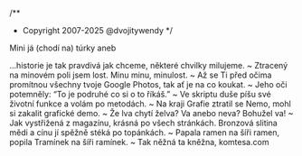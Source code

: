 /**
* Copyright 2007-2025 @dvojitywendy
*/

Mini já (chodí na) túrky aneb

…historie je tak pravdivá jak chceme,
některé chvilky milujeme.
~
Ztracený na minovém poli
jsem lost.
Minu minu,
minulost.
~
Až se Ti před očima promítnou všechny tvoje Google Photos,
tak ať je na co koukat.
~
Jeho oči potemněly:
“To je podruhé co si o to říkáš.”
~
Ve skriptu duše
píšu své životní funkce
a volám po metodách.
~
Na kraji Grafie
ztratil se Nemo,
mohl si zakalit
grafické demo.
~
Že lva chytí želva?
Va anebo neva?
Bohužel va!
~
Jak vystřižená z magazínu,
krásná po všech stránkách.
Bronzová slitina mědi a cínu
jí spěžně stéká po topánkách.
~
Papala ramen
na šíři ramen,
popila Tramínek
na šíři ramínek.
~
Tak něžná
ta kněžna,
komtesa.com
